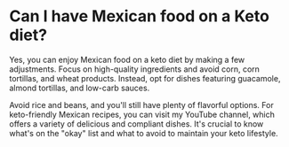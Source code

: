 # Can I have Mexican food on a Keto diet?

Yes, you can enjoy Mexican food on a keto diet by making a few adjustments. Focus on high-quality ingredients and avoid corn, corn tortillas, and wheat products. Instead, opt for dishes featuring guacamole, almond tortillas, and low-carb sauces.

Avoid rice and beans, and you'll still have plenty of flavorful options. For keto-friendly Mexican recipes, you can visit my YouTube channel, which offers a variety of delicious and compliant dishes. It's crucial to know what's on the "okay" list and what to avoid to maintain your keto lifestyle.